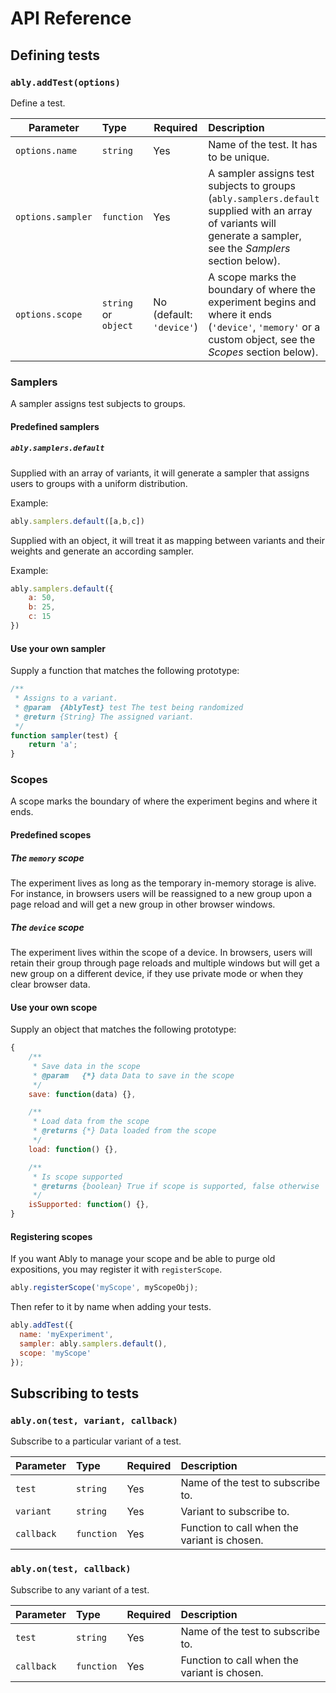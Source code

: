 # API Reference

## Defining tests

### `ably.addTest(options)`

Define a test.

| Parameter            | Type                   | Required                     | Description
| -------------------- | :--------------------- | ---------------------------- | :--------------------------------------
| `options.name`       | `string`               | Yes                          | Name of the test. It has to be unique.
| `options.sampler`    | `function`             | Yes                          | A sampler assigns test subjects to groups (`ably.samplers.default` supplied with an array of variants will generate a sampler, see the *Samplers* section below).
| `options.scope`      | `string` or `object`   | No (default: `'device'`)     | A scope marks the boundary of where the experiment begins and where it ends (`'device'`, `'memory'` or a custom object, see the *Scopes* section below).

### Samplers

A sampler assigns test subjects to groups.

#### Predefined samplers

##### `ably.samplers.default`

Supplied with an array of variants, it will generate a sampler that assigns users to groups with a uniform distribution.

Example:

```js
ably.samplers.default([a,b,c])
```

Supplied with an object, it will treat it as mapping between variants and their weights and generate an according sampler.

Example:

```js
ably.samplers.default({
    a: 50,
    b: 25,
    c: 15
})
```

#### Use your own sampler

Supply a function that matches the following prototype:

```js
/**
 * Assigns to a variant.
 * @param  {AblyTest} test The test being randomized
 * @return {String} The assigned variant.
 */
function sampler(test) {
    return 'a';
}
```

### Scopes

A scope marks the boundary of where the experiment begins and where it ends.

#### Predefined scopes

##### The `memory` scope

The experiment lives as long as the temporary in-memory storage is alive. For instance, in browsers users will be reassigned to a new group upon a page reload and will get a new group in other browser windows.

##### The `device` scope

The experiment lives within the scope of a device. In browsers, users will retain their group through page reloads and multiple windows but will get a new group on a different device, if they use private mode or when they clear browser data.

#### Use your own scope

Supply an object that matches the following prototype:

```js
{
    /**
     * Save data in the scope
     * @param   {*} data Data to save in the scope
     */
    save: function(data) {},

    /**
     * Load data from the scope
     * @returns {*} Data loaded from the scope
     */
    load: function() {},

    /**
     * Is scope supported
     * @returns {boolean} True if scope is supported, false otherwise
     */
    isSupported: function() {},
}
```

#### Registering scopes

If you want Ably to manage your scope and be able to purge old expositions, you may register it with `registerScope`.

```js
ably.registerScope('myScope', myScopeObj);
```

Then refer to it by name when adding your tests.

```js
ably.addTest({
  name: 'myExperiment',
  sampler: ably.samplers.default(),
  scope: 'myScope'
});
```

## Subscribing to tests

### `ably.on(test, variant, callback)`

Subscribe to a particular variant of a test.

| Parameter  | Type       | Required | Description
| ---------- | :--------- | -------- | :--------------------------------------
| `test`     | `string`   | Yes      | Name of the test to subscribe to.
| `variant`  | `string`   | Yes      | Variant to subscribe to.
| `callback` | `function` | Yes      | Function to call when the variant is chosen.

### `ably.on(test, callback)`

Subscribe to any variant of a test.

| Parameter  | Type       | Required | Description
| ---------- | :--------- | -------- | :--------------------------------------
| `test`     | `string`   | Yes      | Name of the test to subscribe to.
| `callback` | `function` | Yes      | Function to call when the variant is chosen.
